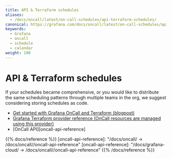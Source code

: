 ```yaml
---
title: API & Terraform schedules
aliases:
  - /docs/oncall/latest/on-call-schedules/api-terraform-schedules/
canonical: https://grafana.com/docs/oncall/latest/on-call-schedules/api-terraform-schedules/
keywords:
  - Grafana
  - oncall
  - schedule
  - calendar
weight: 100
---
```


# API & Terraform schedules

If your schedules became comprehensive, or you would like to distribute the same scheduling patterns through multiple
teams in the org, we suggest considering storing schedules as code.

- [Get started with Grafana OnCall and Terraform (blogpost)](https://grafana.com/blog/2022/08/29/get-started-with-grafana-oncall-and-terraform/)
- [Grafana Terraform provider reference (OnCall resources are managed using this provider)](https://registry.terraform.io/providers/grafana/grafana/latest/docs/resources/oncall_schedule)
- [OnCall API][oncall-api-reference]

{{% docs/reference %}}
[oncall-api-reference]: "/docs/oncall/ -> /docs/oncall/<ONCALL VERSION>/oncall-api-reference"
[oncall-api-reference]: "/docs/grafana-cloud/ -> /docs/oncall/<ONCALL VERSION>/oncall-api-reference"
{{% /docs/reference %}}
